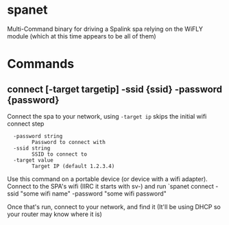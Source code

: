 # spanet

Multi-Command binary for driving a Spalink spa relying on the WiFLY module (which at this time appears to be all of them)

# Commands

## connect [-target targetip] -ssid {ssid} -password {password}

Connect the spa to your network, using `-target ip` skips the initial wifi connect step

```
  -password string
        Password to connect with
  -ssid string
        SSID to connect to
  -target value
        Target IP (default 1.2.3.4)
```

Use this command on a portable device (or device with a wifi adapter).
Connect to the SPA's wifi (IIRC it starts with sv-) and run `spanet connect -ssid "some wifi name" -password "some wifi password"

Once that's run, connect to your network, and find it (It'll be using DHCP so your router may know where it is)